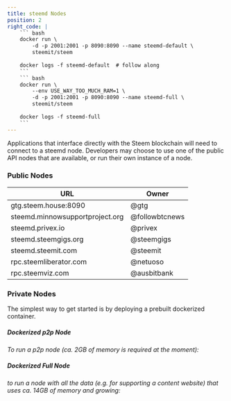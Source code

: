 ```yaml
---
title: steemd Nodes
position: 2
right_code: |
    ``` bash
    docker run \
        -d -p 2001:2001 -p 8090:8090 --name steemd-default \
        steemit/steem
    
    docker logs -f steemd-default  # follow along
    ``` 
    ``` bash
    docker run \
        --env USE_WAY_TOO_MUCH_RAM=1 \
        -d -p 2001:2001 -p 8090:8090 --name steemd-full \
        steemit/steem
    
    docker logs -f steemd-full
    ```  
---
```


Applications that interface directly with the Steem blockchain will need to connect to a steemd node. Developers may choose to use one of the public API nodes that are available, or run their own instance of a node.

### Public Nodes

|URL|Owner|
|---|---|
|gtg.steem.house:8090|@gtg|
|steemd.minnowsupportproject.org|@followbtcnews|
|steemd.privex.io|@privex|
|steemd.steemgigs.org|@steemgigs|
|steemd.steemit.com|@steemit|
|rpc.steemliberator.com|@netuoso|
|rpc.steemviz.com|@ausbitbank|

### Private Nodes

The simplest way to get started is by deploying a prebuilt dockerized container. 
 
##### Dockerized p2p Node
*To run a p2p node (ca. 2GB of memory is required at the moment):*

##### Dockerized Full Node
*to run a node with all the data (e.g. for supporting a content website) that uses ca. 14GB of memory and growing:*
